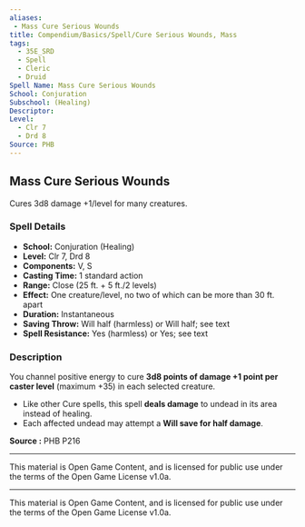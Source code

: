 ```yaml
---
aliases:
 - Mass Cure Serious Wounds
title: Compendium/Basics/Spell/Cure Serious Wounds, Mass
tags:
  - 35E_SRD
  - Spell
  - Cleric
  - Druid
Spell Name: Mass Cure Serious Wounds
School: Conjuration
Subschool: (Healing)
Descriptor: 
Level:
  - Clr 7
  - Drd 8
Source: PHB
---
```


## Mass Cure Serious Wounds

Cures 3d8 damage +1/level for many creatures.

### Spell Details

- **School:** Conjuration (Healing)  
- **Level:** Clr 7, Drd 8  
- **Components:** V, S  
- **Casting Time:** 1 standard action  
- **Range:** Close (25 ft. + 5 ft./2 levels)  
- **Effect:** One creature/level, no two of which can be more than 30 ft. apart  
- **Duration:** Instantaneous  
- **Saving Throw:** Will half (harmless) or Will half; see text  
- **Spell Resistance:** Yes (harmless) or Yes; see text  

### Description

You channel positive energy to cure **3d8 points of damage +1 point per caster level** (maximum +35) in each selected creature.

- Like other Cure spells, this spell **deals damage** to undead in its area instead of healing.
- Each affected undead may attempt a **Will save for half damage**.

**Source :** PHB P216

---

This material is Open Game Content, and is licensed for public use under  
the terms of the Open Game License v1.0a.

---

This material is Open Game Content, and is licensed for public use under the terms of the Open Game License v1.0a.
